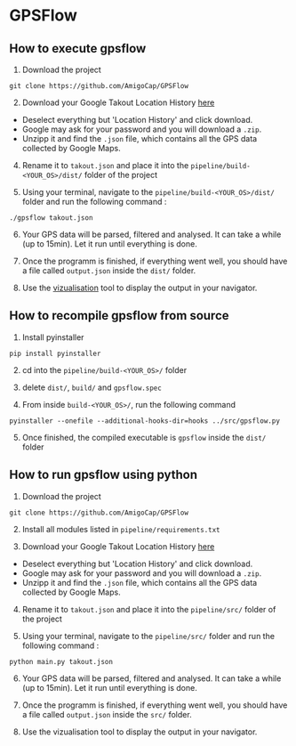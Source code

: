 # GPSFlow

## How to execute gpsflow

1. Download the project

```
git clone https://github.com/AmigoCap/GPSFlow
```

2. Download your Google Takout Location History [here](https://takeout.google.com/settings/takeout)

- Deselect everything but 'Location History' and click download. 
- Google may ask for your password and you will download a `.zip`. 
- Unzipp it and find the `.json` file, which contains all the GPS data collected by Google Maps.

4. Rename it to `takout.json` and place it into the `pipeline/build-<YOUR_OS>/dist/` folder of the project

5. Using your terminal, navigate to the `pipeline/build-<YOUR_OS>/dist/` folder and run the following command :

```
./gpsflow takout.json
```

6. Your GPS data will be parsed, filtered and analysed. It can take a while (up to 15min). Let it run until everything is done.

7. Once the programm is finished, if everything went well, you should have a file called `output.json` inside the `dist/` folder.

8. Use the [vizualisation](https://amigocap.github.io/GPSFlow/) tool to display the output in your navigator.

## How to recompile gpsflow from source

1. Install pyinstaller

```
pip install pyinstaller
```

2. cd into the `pipeline/build-<YOUR_OS>/` folder

3. delete `dist/`,  `build/` and `gpsflow.spec`

4. From inside `build-<YOUR_OS>/`, run the following command

```
pyinstaller --onefile --additional-hooks-dir=hooks ../src/gpsflow.py
```

5. Once finished, the compiled executable is `gpsflow` inside the `dist/` folder

## How to run gpsflow using python

1. Download the project

```
git clone https://github.com/AmigoCap/GPSFlow
```

2. Install all modules listed in `pipeline/requirements.txt`

3. Download your Google Takout Location History [here](https://takeout.google.com/settings/takeout)

- Deselect everything but 'Location History' and click download. 
- Google may ask for your password and you will download a `.zip`. 
- Unzipp it and find the `.json` file, which contains all the GPS data collected by Google Maps.

4. Rename it to `takout.json` and place it into the `pipeline/src/` folder of the project

5. Using your terminal, navigate to the `pipeline/src/` folder and run the following command :

```
python main.py takout.json
```

6. Your GPS data will be parsed, filtered and analysed. It can take a while (up to 15min). Let it run until everything is done.

7. Once the programm is finished, if everything went well, you should have a file called `output.json` inside the `src/` folder.

8. Use the vizualisation tool to display the output in your navigator.
